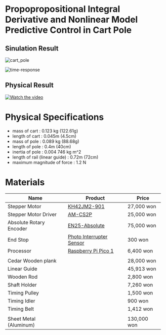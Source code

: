 # Propopropositional Integral Derivative and Nonlinear Model Predictive Control in Cart Pole

## Sinulation Result

![cart_pole](https://github.com/user-attachments/assets/72d6b4f6-5a6c-4282-9a7e-d9e3e6b6e6f7)

![time-response](https://github.com/user-attachments/assets/0fe4585a-a5b3-45ab-9681-709f0afb8b99)

## Physical Result

[![Watch the video](https://img.youtube.com/vi/Vz5JtkAQwwo/maxresdefault.jpg)](https://www.youtube.com/shorts/Vz5JtkAQwwo)

# Physical Specifications

- mass of cart : 0.123 kg (122.61g)
- length of cart : 0.045m (4.5cm)
- mass of pole : 0.089 kg (88.68g)
- length of pole : 0.4m (40cm)
- inertia of pole : 0.004 746 kg m^2
- length of rail (linear guide) : 0.72m (72cm)
- maximum magnitude of force : 1.2 N

# Materials

|Name|Product|Price|
|---|---|---|
|Stepper Motor|[KH42JM2-901](https://www.devicemart.co.kr/goods/view?no=5940&srsltid=AfmBOopF3Z02sUELxHHAz878OOVELAbprR9T91Zf7mzfW7ogoIswz9ud)|27,000 won|
|Stepper Motor Driver|[AM-CS2P](https://www.devicemart.co.kr/goods/view?no=6773)|25,000 won|
|Absolute Rotary Encoder|[EN25-Absolute](https://www.devicemart.co.kr/goods/view?no=15454627)|75,000 won|
|End Stop|[Photo Interrupter Sensor](https://smartstore.naver.com/misoparts/products/5263638196?)|300 won|
|Processor|[Raspberry Pi Pico 1](https://www.devicemart.co.kr/goods/view?no=14021609&src=raspberrypi)|6,400 won|
||||
|Cedar Wooden plank||28,000 won|
|Linear Guide||45,913 won|
|Wooden Rod||2,800 won|
|Shaft Holder||7,260 won|
|Timing Pulley||1,500 won|
|Timing Idler||900 won|
|Timing Belt||1,412 won|
|||
|Sheet Metal (Aluminum)||130,000 won|
